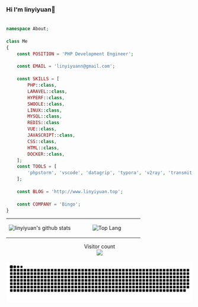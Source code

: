 ### Hi I‘m linyiyuan👋


```php

namespace About;

class Me
{
    const POSITION = 'PHP Development Engineer';

    const EMAIL = 'linyiyuann@gmail.com';

    const SKILLS = [
        PHP::class,
        LARAVEL::class,
        HYPERF::class,
        SWOOLE::class,
        LINUX::class,
        MYSQL::class,
        REDIS::class
        VUE::class,
        JAVASCRIPT::class,
        CSS::class,
        HTML::class,
        DOCKER::class,
    ];
    const TOOLS = [
        'phpstorm', 'vscode', 'datagrip', 'typora', 'v2ray', 'transmit', 'termius', 'vim', 'markdown', 'supervisor'
    ];

    const BLOG = 'http://www.linyiyuan.top';

    const COMPANY = 'Bingo';
}
```

<table width="700px">
<tr>
<td align="center" valign="middle" width="50%">

![linyiyuan's github stats](https://github-readme-stats.vercel.app/api?username=linyiyuan&show_icons=true&icon_color=805AD5&text_color=718096&bg_color=ffffff&hide_title=true)

</td>
<td align="center" valign="middle" width="50%">

![Top Lang](https://github-readme-stats.vercel.app/api/top-langs/?username=linyiyuan&layout=compact)

</td>
</tr>
</table>

<p align="center"> 
  Visitor count<br>
  <img src="https://profile-counter.glitch.me/linyiyuan/count.svg" />
</p>

[![GitHub Snake Light](https://raw.githubusercontent.com/linyiyuan/linyiyuan/output/github-contribution-grid-snake.svg)](https://github.com/linyiyuan)
